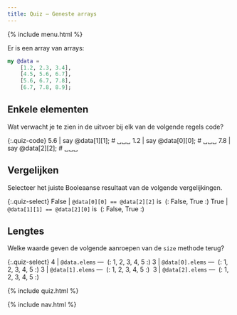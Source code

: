 ```yaml
---
title: Quiz — Geneste arrays
---
```


{% include menu.html %}

Er is een array van arrays:

```raku
my @data =
    [1.2, 2.3, 3.4],
    [4.5, 5.6, 6.7],
    [5.6, 6.7, 7.8],
    [6.7, 7.8, 8.9];
```

## Enkele elementen

Wat verwacht je te zien in de uitvoer bij elk van de volgende regels code?

{:.quiz-code}
5.6 | say @data[1][1]; # ␣␣␣
1.2 | say @data[0][0]; # ␣␣␣
7.8 | say @data[2][2]; # ␣␣␣

## Vergelijken

Selecteer het juiste Booleaanse resultaat van de volgende vergelijkingen.

{:.quiz-select}
False | `@data[0][0] == @data[2][2]` is&nbsp; (: False, True :)
True | `@data[1][1] == @data[2][0]` is&nbsp; (: False, True :)

## Lengtes

Welke waarde geven de volgende aanroepen van de `size` methode terug?

{:.quiz-select}
4 | `@data.elems` —&nbsp; (: 1, 2, 3, 4, 5 :)
3 | `@data[0].elems` —&nbsp; (: 1, 2, 3, 4, 5 :)
3 | `@data[1].elems` —&nbsp; (: 1, 2, 3, 4, 5 :) 
3 | `@data[2].elems` —&nbsp; (: 1, 2, 3, 4, 5 :)

{% include quiz.html %}

{% include nav.html %}